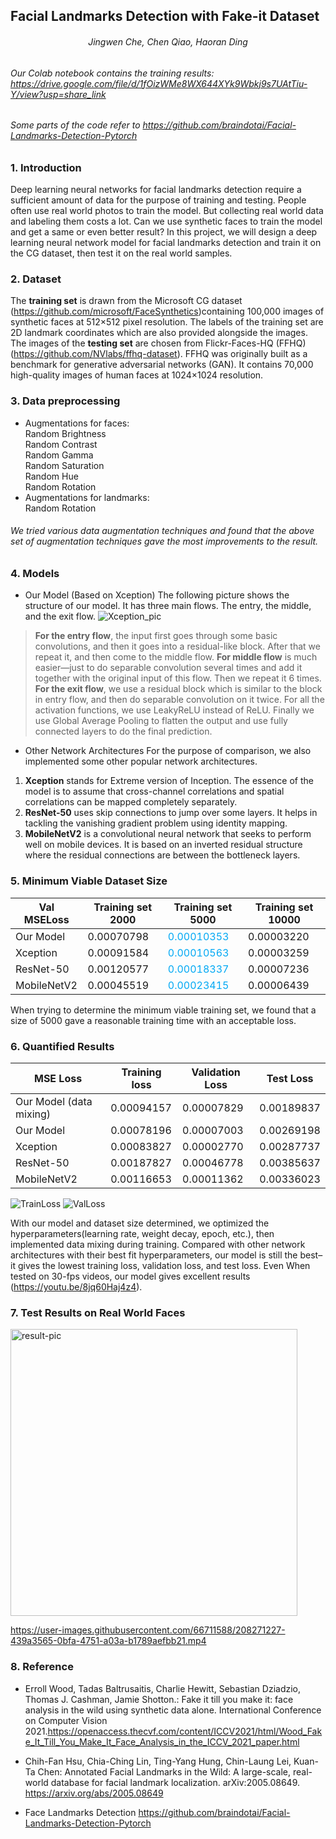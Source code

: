 ## Facial Landmarks Detection with Fake-it Dataset

###### <center> *Jingwen Che, Chen Qiao, Haoran Ding*
###### Our Colab notebook contains the training results: https://drive.google.com/file/d/1fOizWMe8WX644XYk9Wbkj9s7UAtTiu-Y/view?usp=share_link  
###### Some parts of the code refer to https://github.com/braindotai/Facial-Landmarks-Detection-Pytorch
### 1. Introduction
Deep learning neural networks for facial landmarks detection require a sufficient amount of data for the purpose of training and testing. People often use real world photos to train the model. But collecting real world data and labeling them costs a lot. Can we use synthetic faces to train the model and get a same or even better result? In this project, we will design a deep learning neural network model for facial landmarks detection and train it on the CG dataset, then test it on the real world samples.
### 2. Dataset
 The **training set** is drawn from the Microsoft CG dataset (https://github.com/microsoft/FaceSynthetics)containing 100,000 images of synthetic faces at 512×512 pixel resolution. The labels of the training set are 2D landmark coordinates which are also provided alongside the images. The images of the **testing set** are chosen from Flickr-Faces-HQ (FFHQ) (https://github.com/NVlabs/ffhq-dataset).  FFHQ was originally built as a benchmark  for generative adversarial networks (GAN). It contains 70,000 high-quality images of human faces at 1024×1024 resolution. 
### 3. Data preprocessing
* Augmentations for faces:  
     Random Brightness  
     Random Contrast  
     Random Gamma  
     Random Saturation  
     Random Hue  
     Random Rotation  
* Augmentations for landmarks:  
   Random Rotation  
######    We tried various data augmentation techniques and found that the above set of augmentation techniques gave the most improvements to the result.
###    4. Models
*    Our Model (Based on Xception)
 The following picture shows the structure of our model. It has three main flows. The entry, the middle, and the exit flow.
![Xception_pic](https://user-images.githubusercontent.com/66711588/208271100-3ac8f51f-3346-439d-a4d3-d44db623ce04.png)

  >**For the entry flow**, the input first goes through some basic convolutions, and then it goes into a residual-like block. After that we repeat it, and then come to     the middle flow. **For middle flow** is much easier—just to do separable convolution several times and add it together with the original input of this flow. Then     we repeat it 6 times. **For the exit flow**, we use a residual block which is similar to the block in entry flow, and then do separable convolution on it twice.       For all the activation functions, we use LeakyReLU instead of ReLU. Finally we use Global Average Pooling to flatten the output and use fully connected layers to       do the final prediction.
* Other Network Architectures
 For the purpose of comparison, we also implemented some other popular network architectures.
1. **Xception** stands for Extreme version of Inception. The essence of the model is to assume that cross-channel correlations and spatial correlations can be mapped completely separately.
1. **ResNet-50** uses skip connections  to jump over some layers. It helps in tackling the vanishing gradient problem using identity mapping.
1. **MobileNetV2** is a convolutional neural network that seeks to perform well on mobile devices. It is based on an inverted residual structure where the residual connections are between the bottleneck layers.
###    5. Minimum Viable Dataset Size
    

|Val MSELoss  | Training set 2000| Training set 5000 | Training set 10000 |
| -------- | -------- | -------- | -------- |
| Our Model     | 0.00070798     | <font class="text-color-7" color="#03a9f4">0.00010353</font>     | 0.00003220     |
| Xception     | 0.00091584     | <font class="text-color-7" color="#03a9f4">0.00010563 </font>    | 0.00003259     |
| ResNet-50     | 0.00120577     | <font class="text-color-7" color="#03a9f4">0.00018337 </font>    | 0.00007236     |
| MobileNetV2     | 0.00045519     | <font class="text-color-7" color="#03a9f4">0.00023415</font>     | 0.00006439     |

When trying to determine the minimum viable training set, we found that a size of 5000 gave a reasonable training time with an acceptable loss.
###   6. Quantified Results
    

|  MSE Loss  | Training loss | Validation Loss | Test Loss |
| -------- | -------- | -------- | -------- |
| Our Model (data mixing)    | 0.00094157     | 0.00007829     | 0.00189837     |
| Our Model     | 0.00078196     | 0.00007003     | 0.00269198     |
| Xception     | 0.00083827     | 0.00002770    | 0.00287737     |
| ResNet-50     | 0.00187827     | 0.00046778    | 0.00385637     |
| MobileNetV2     | 0.00116653     | 0.00011362     | 0.00336023     |

![TrainLoss](https://user-images.githubusercontent.com/66711588/208271108-0253445e-b1c6-4a43-b11d-e7eb856d4472.png)
![ValLoss](https://user-images.githubusercontent.com/66711588/208271110-da765a56-4905-4947-be65-93f4fa7b6323.png)

With our model and dataset size determined, we optimized the hyperparameters(learning rate, weight decay, epoch, etc.), then implemented data mixing during training. Compared with other network architectures with their best fit hyperparameters, our model is still the best–it  gives the lowest training loss, validation loss, and test loss. Even When tested on 30-fps videos, our model gives  excellent results (https://youtu.be/8jq60Haj4z4).
###   7. Test Results on Real World Faces
<img width="459" alt="result-pic" src="https://user-images.githubusercontent.com/66711588/208271733-45c20c25-055b-4c5b-80d1-7c1a78960a96.png">


https://user-images.githubusercontent.com/66711588/208271227-439a3565-0bfa-4751-a03a-b1789aefbb21.mp4



### 8. Reference
*  Erroll Wood, Tadas Baltrusaitis, Charlie Hewitt, Sebastian Dziadzio, Thomas J. Cashman, Jamie Shotton.: Fake it till you make it: face analysis in the wild using synthetic data alone. International Conference on Computer Vision 2021.https://openaccess.thecvf.com/content/ICCV2021/html/Wood_Fake_It_Till_You_Make_It_Face_Analysis_in_the_ICCV_2021_paper.html

* Chih-Fan Hsu, Chia-Ching Lin, Ting-Yang Hung, Chin-Laung Lei, Kuan-Ta Chen: Annotated Facial Landmarks in the Wild: A large-scale, real-world database for facial landmark localization. arXiv:2005.08649. https://arxiv.org/abs/2005.08649

* Face Landmarks Detection
https://github.com/braindotai/Facial-Landmarks-Detection-Pytorch
